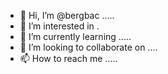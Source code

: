 - 👋 Hi, I’m @bergbac .....
- 👀 I’m interested in .
- 🌱 I’m currently learning .....
- 💞️ I’m looking to collaborate on ....
- 📫 How to reach me .....

<!---
bergbac/bergbac is a ✨ special ✨ repository because its `README.md` (this file) appears on your GitHub profile.
You can click the Preview link to take a look at your changes.
--->
